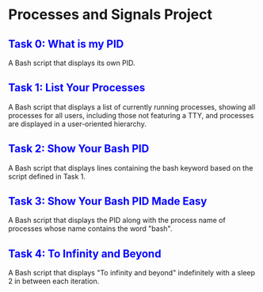 # Processes and Signals Project

## <span style="color:blue">Task 0: What is my PID</span>
A Bash script that displays its own PID.

## <span style="color:blue">Task 1: List Your Processes</span>
A Bash script that displays a list of currently running processes, showing all processes for all users, including those not featuring a TTY, and processes are displayed in a user-oriented hierarchy.

## <span style="color:blue">Task 2: Show Your Bash PID</span>
A Bash script that displays lines containing the bash keyword based on the script defined in Task 1.

## <span style="color:blue">Task 3: Show Your Bash PID Made Easy</span>
A Bash script that displays the PID along with the process name of processes whose name contains the word "bash".

## <span style="color:blue">Task 4: To Infinity and Beyond</span>
A Bash script that displays "To infinity and beyond" indefinitely with a sleep 2 in between each iteration.
